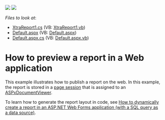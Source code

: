 <!-- default badges list -->
[![](https://img.shields.io/badge/Open_in_DevExpress_Support_Center-FF7200?style=flat-square&logo=DevExpress&logoColor=white)](https://supportcenter.devexpress.com/ticket/details/E1419)
[![](https://img.shields.io/badge/📖_How_to_use_DevExpress_Examples-e9f6fc?style=flat-square)](https://docs.devexpress.com/GeneralInformation/403183)
<!-- default badges end -->
<!-- default file list -->
*Files to look at*:

* [XtraReport1.cs](./CS/WebSite/App_Code/XtraReport1.cs) (VB: [XtraReport1.vb](./VB/WebSite/App_Code/XtraReport1.vb))
* [Default.aspx](./CS/WebSite/Default.aspx) (VB: [Default.aspx](./VB/WebSite/Default.aspx))
* [Default.aspx.cs](./CS/WebSite/Default.aspx.cs) (VB: [Default.aspx.vb](./VB/WebSite/Default.aspx.vb))
<!-- default file list end -->
# How to preview a report in a Web application


<p>This example illustrates how to publish a report on the web. In this example, the report is stored in a <a href="https://msdn.microsoft.com/en-us/library/system.web.ui.page.session(v=vs.110).aspx">page session</a> that is assigned to an <a href="https://documentation.devexpress.com/#XtraReports/clsDevExpressXtraReportsWebASPxDocumentViewertopic">ASPxDocumentViewer</a>.</p>
<p>To learn how to generate the report layout in code, see <a href="https://www.devexpress.com/Support/Center/Example/Details/E889">How to dynamically create a report in an ASP.NET Web Forms application (with a SQL query as a data source)</a>.</p>

<br/>


